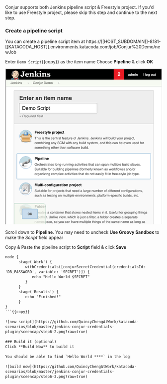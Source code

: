 
Conjur supports both Jenkins pipeline script & Freestyle project.  If you'd like to use Freestyle project, please skip this step and continue to the next step.

### Create a pipeline script
You can create a pipeline script item at https://[[HOST_SUBDOMAIN]]-8181-[[KATACODA_HOST]].environments.katacoda.com/job/Conjur%20Demo/newJob

Enter `Demo Script`{{copy}} as the item name
Choose **Pipeline** & click **OK**

![new script](https://github.com/QuincyChengAtWork/katacoda-scenarios/blob/master/jenkins-conjur-credentials-plugin/sceencap/step6-1.png?raw=true)

Scroll down to **Pipeline**.   You may need to uncheck **Use Groovy Sandbox** to make the *Script* field appear

Copy & Paste the pipeline script to **Script** field & click **Save**


```
node {
      stage('Work') {
         withCredentials([conjurSecretCredential(credentialsId: 'DB_PASSWORD', variable: 'SECRET')]) {
            echo "Hello World $SECRET"
         }
      }
      stage('Results') {
         echo "Finished!"
      }
}
```{{copy}}

![new script](https://github.com/QuincyChengAtWork/katacoda-scenarios/blob/master/jenkins-conjur-credentials-plugin/sceencap/step6-2.png?raw=true)

### Build it (optional)
Click **Build Now** to build it

You should be able to find `Hello World ****` in the log

![build now](https://github.com/QuincyChengAtWork/katacoda-scenarios/blob/master/jenkins-conjur-credentials-plugin/sceencap/step6-3.png?raw=true)
